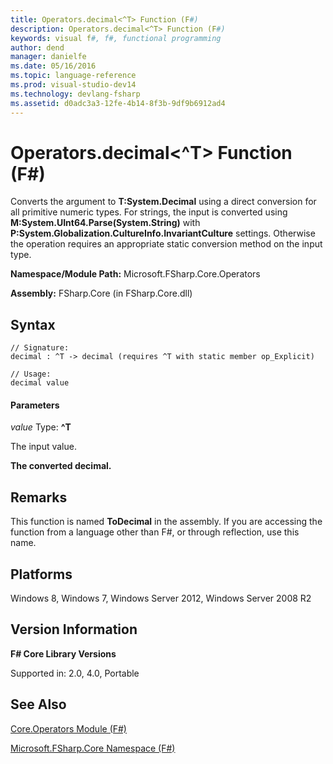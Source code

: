 ```yaml
---
title: Operators.decimal<^T> Function (F#)
description: Operators.decimal<^T> Function (F#)
keywords: visual f#, f#, functional programming
author: dend
manager: danielfe
ms.date: 05/16/2016
ms.topic: language-reference
ms.prod: visual-studio-dev14
ms.technology: devlang-fsharp
ms.assetid: d0adc3a3-12fe-4b14-8f3b-9df9b6912ad4 
---
```


# Operators.decimal<^T> Function (F#)

Converts the argument to **T:System.Decimal** using a direct conversion for all primitive numeric types. For strings, the input is converted using **M:System.UInt64.Parse(System.String)** with **P:System.Globalization.CultureInfo.InvariantCulture** settings. Otherwise the operation requires an appropriate static conversion method on the input type.

**Namespace/Module Path:** Microsoft.FSharp.Core.Operators

**Assembly:** FSharp.Core (in FSharp.Core.dll)


## Syntax

```
// Signature:
decimal : ^T -> decimal (requires ^T with static member op_Explicit)

// Usage:
decimal value
```

#### Parameters
*value*
Type: **^T**


The input value.



**The converted decimal.**
## Remarks
This function is named **ToDecimal** in the assembly. If you are accessing the function from a language other than F#, or through reflection, use this name.


## Platforms
Windows 8, Windows 7, Windows Server 2012, Windows Server 2008 R2


## Version Information
**F# Core Library Versions**

Supported in: 2.0, 4.0, Portable




## See Also
[Core.Operators Module &#40;F&#35;&#41;](Core.Operators-Module-%5BFSharp%5D.md)

[Microsoft.FSharp.Core Namespace &#40;F&#35;&#41;](Microsoft.FSharp.Core-Namespace-%5BFSharp%5D.md)

